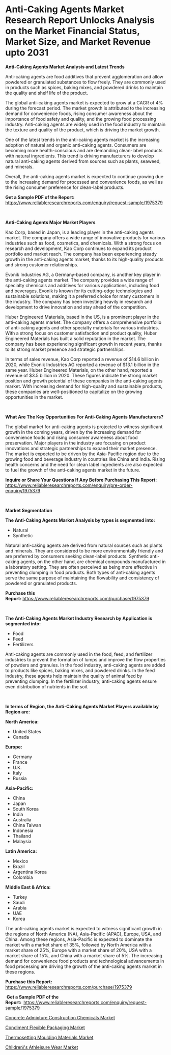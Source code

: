 <p><h1>Anti-Caking Agents Market Research Report Unlocks Analysis on the Market Financial Status, Market Size, and Market Revenue upto 2031</h1></p><p><strong>Anti-Caking Agents Market Analysis and Latest Trends</strong></p>
<p><p>Anti-caking agents are food additives that prevent agglomeration and allow powdered or granulated substances to flow freely. They are commonly used in products such as spices, baking mixes, and powdered drinks to maintain the quality and shelf life of the product.</p><p>The global anti-caking agents market is expected to grow at a CAGR of 4% during the forecast period. The market growth is attributed to the increasing demand for convenience foods, rising consumer awareness about the importance of food safety and quality, and the growing food processing industry. Anti-caking agents are widely used in the food industry to maintain the texture and quality of the product, which is driving the market growth.</p><p>One of the latest trends in the anti-caking agents market is the increasing adoption of natural and organic anti-caking agents. Consumers are becoming more health-conscious and are demanding clean-label products with natural ingredients. This trend is driving manufacturers to develop natural anti-caking agents derived from sources such as plants, seaweed, and minerals.</p><p>Overall, the anti-caking agents market is expected to continue growing due to the increasing demand for processed and convenience foods, as well as the rising consumer preference for clean-label products.</p></p>
<p><strong>Get a Sample PDF of the Report:&nbsp;</strong> <a href="https://www.reliableresearchreports.com/enquiry/request-sample/1975379">https://www.reliableresearchreports.com/enquiry/request-sample/1975379</a></p>
<p>&nbsp;</p>
<p><strong>Anti-Caking Agents Major Market Players</strong></p>
<p><p>Kao Corp, based in Japan, is a leading player in the anti-caking agents market. The company offers a wide range of innovative products for various industries such as food, cosmetics, and chemicals. With a strong focus on research and development, Kao Corp continues to expand its product portfolio and market reach. The company has been experiencing steady growth in the anti-caking agents market, thanks to its high-quality products and strong customer relationships.</p><p>Evonik Industries AG, a Germany-based company, is another key player in the anti-caking agents market. The company provides a wide range of specialty chemicals and additives for various applications, including food and beverages. Evonik is known for its cutting-edge technologies and sustainable solutions, making it a preferred choice for many customers in the industry. The company has been investing heavily in research and development to drive innovation and stay ahead of the competition.</p><p>Huber Engineered Materials, based in the US, is a prominent player in the anti-caking agents market. The company offers a comprehensive portfolio of anti-caking agents and other specialty materials for various industries. With a strong focus on customer satisfaction and product quality, Huber Engineered Materials has built a solid reputation in the market. The company has been experiencing significant growth in recent years, thanks to its strong market presence and strategic partnerships.</p><p>In terms of sales revenue, Kao Corp reported a revenue of $14.6 billion in 2020, while Evonik Industries AG reported a revenue of $13.1 billion in the same year. Huber Engineered Materials, on the other hand, reported a revenue of $3.5 billion in 2020. These figures indicate the strong market position and growth potential of these companies in the anti-caking agents market. With increasing demand for high-quality and sustainable products, these companies are well-positioned to capitalize on the growing opportunities in the market.</p></p>
<p>&nbsp;</p>
<p><strong>What Are The Key Opportunities For Anti-Caking Agents Manufacturers?</strong></p>
<p><p>The global market for anti-caking agents is projected to witness significant growth in the coming years, driven by the increasing demand for convenience foods and rising consumer awareness about food preservation. Major players in the industry are focusing on product innovations and strategic partnerships to expand their market presence. The market is expected to be driven by the Asia-Pacific region due to the growing food and beverage industry in countries like China and India. Rising health concerns and the need for clean label ingredients are also expected to fuel the growth of the anti-caking agents market in the future.</p></p>
<p><strong>Inquire or Share Your Questions If Any Before Purchasing This Report:</strong> <a href="https://www.reliableresearchreports.com/enquiry/pre-order-enquiry/1975379">https://www.reliableresearchreports.com/enquiry/pre-order-enquiry/1975379</a></p>
<p>&nbsp;</p>
<p><strong>Market Segmentation</strong></p>
<p><strong>The Anti-Caking Agents Market Analysis by types is segmented into:</strong></p>
<p><ul><li>Natural</li><li>Synthetic</li></ul></p>
<p><p>Natural anti-caking agents are derived from natural sources such as plants and minerals. They are considered to be more environmentally friendly and are preferred by consumers seeking clean-label products. Synthetic anti-caking agents, on the other hand, are chemical compounds manufactured in a laboratory setting. They are often perceived as being more effective in preventing clumping in food products. Both types of anti-caking agents serve the same purpose of maintaining the flowability and consistency of powdered or granulated products.</p></p>
<p><strong>Purchase this Report:&nbsp;</strong><a href="https://www.reliableresearchreports.com/purchase/1975379">https://www.reliableresearchreports.com/purchase/1975379</a></p>
<p>&nbsp;</p>
<p><strong>The Anti-Caking Agents Market Industry Research by Application is segmented into:</strong></p>
<p><ul><li>Food</li><li>Feed</li><li>Fertilizers</li></ul></p>
<p><p>Anti-caking agents are commonly used in the food, feed, and fertilizer industries to prevent the formation of lumps and improve the flow properties of powders and granules. In the food industry, anti-caking agents are added to products like spices, baking mixes, and powdered drinks. In the feed industry, these agents help maintain the quality of animal feed by preventing clumping. In the fertilizer industry, anti-caking agents ensure even distribution of nutrients in the soil.</p></p>
<p>&nbsp;</p>
<p><strong>In terms of Region, the Anti-Caking Agents Market Players available by Region are:</strong></p>
<p>
    <p> <strong> North America: </strong>
        <ul>
            <li>United States</li>
            <li>Canada</li>
        </ul>
        </p> 
    <p> <strong> Europe: </strong>
        <ul>
            <li>Germany</li>
            <li>France</li>
            <li>U.K.</li>
            <li>Italy</li>
            <li>Russia</li>
        </ul>
        </p> 
    <p> <strong> Asia-Pacific: </strong>
        <ul>
            <li>China</li>
            <li>Japan</li>
            <li>South Korea</li>
            <li>India</li>
            <li>Australia</li>
            <li>China Taiwan</li>
            <li>Indonesia</li>
            <li>Thailand</li>
            <li>Malaysia</li>
        </ul>
        </p> 
    <p> <strong> Latin America: </strong>
        <ul>
            <li>Mexico</li>
            <li>Brazil</li>
            <li>Argentina Korea</li>
            <li>Colombia</li>
        </ul>
        </p> 
    <p> <strong> Middle East & Africa: </strong>
        <ul>
            <li>Turkey</li>
            <li>Saudi</li>
            <li>Arabia</li>
            <li>UAE</li>
            <li>Korea</li>
        </ul>
    </p>
    </p>
<p><p>The anti-caking agents market is expected to witness significant growth in the regions of North America (NA), Asia-Pacific (APAC), Europe, USA, and China. Among these regions, Asia-Pacific is expected to dominate the market with a market share of 35%, followed by North America with a market share of 25%, Europe with a market share of 20%, USA with a market share of 15%, and China with a market share of 5%. The increasing demand for convenience food products and technological advancements in food processing are driving the growth of the anti-caking agents market in these regions.</p></p>
<p><strong>Purchase this Report: </strong><a href="https://www.reliableresearchreports.com/purchase/1975379">https://www.reliableresearchreports.com/purchase/1975379</a></p>
<p>&nbsp;<strong>Get a Sample PDF of the Report:&nbsp;&nbsp;</strong><a href="https://www.reliableresearchreports.com/enquiry/request-sample/1975379">https://www.reliableresearchreports.com/enquiry/request-sample/1975379</a></p>
<p><strong></strong></p>
<p><p><a href="https://github.com/brentleyjimmiealvaradoz4l1rea/Market-Research-Report-List-1/blob/main/concrete-admixture-construction-chemicals-market.md">Concrete Admixture Construction Chemicals Market</a></p><p><a href="https://issuu.com/reportprime-2/docs/condiment-flexible-packaging-market-size-2030.pptx">Condiment Flexible Packaging Market</a></p><p><a href="https://github.com/eeaveuhhh/Market-Research-Report-List-1/blob/main/thermosetting-moulding-materials-market.md">Thermosetting Moulding Materials Market</a></p><p><a href="https://issuu.com/reportprime-2/docs/childrens-athleisure-wear-market-size-2030.pptx">Children\'s Athleisure Wear Market</a></p></p>